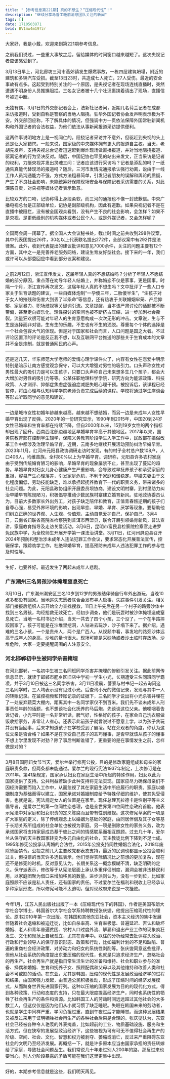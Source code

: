 ```yaml
---
title: "【参考信息第221期】真的不想生？“压缩现代性”！"
description: "继续分享马督工睡前消息团队关注的新闻"
tags: []
date: 1710503871
bvid: BV1mw4m197zr
---
```

大家好，我是小戴，欢迎来到第221期参考信息。


之前我们说过，一些重大事故之后，留给媒体的时间窗口越来越短了。这次央视记者应该感受到了。


3月13日早上，河北廊坊三河市燕郊镇发生爆燃事故，一栋四层建筑坍塌，附近的建筑和多辆汽车受损。截至13日23时，共造成七人死亡，27人受伤。最近的安全事故有点多。这起受到特别关注的一个原因，是央视记者在现场连线直播时，突然遭遇不明身份人员推搡阻拦。三名女记者被十几个壮汉裹挟着请出了现场，直播信号被迫中断。


无独有偶，3月1日的外交部记者会上，法新社记者问，近期几名荷兰记者在成都采访报道时，受到自称是警察的当地人阻挠。驻华外国记者协会发声明表示极为不安。外交部回应称，不了解具体的情况，但强调中方一贯依法保障外国常驻新闻机构和外国记者的合法权益，为他们依法从事新闻报道采访提供便利。


这两件事说明地方上是一视同仁的。阻挠记者采访并不意外，但驱赶到央视的头上还是让大家错愕。一般来说，国家级的中央媒体拥有更大的报道自主权。当天，老胡先发声，支持央视总台记者迅速赶到爆炸现场做直播报道，并对当地阻挠报道、驱离记者的行为坚决反对。随后，中国记协也罕见的站出来发文，正当采访是记者的权利，力挺央视并发出灵魂三问：记者应该进行采访吗？记者是添乱的吗？一纸通告真能代替现场的报道吗？随后，三河市发情况通报承认强行劝离，说由于一线工作人员沟通能力不强，方式方法粗暴简单，引发记者朋友的误解和舆论的质疑，产生了不良社会影响，未能统筹好保障现场安全与保障记者采访需要的关系，对此深感自责，对央视等媒体记者表示歉意。


比较双方的口吻，记协称得上身段柔软，而三河的通报也不像一封致歉信。中央广播电视总台是正部级单位，记协是副部级机构，因此有道歉。如果央视记者不是在直播中被阻拦，没有被全国观众看到，没有产生不良的社会影响，会怎样？如果不是央视，是更低级别的机构媒体或者公民个人，或是外媒记者，又会怎样呢？

---

全国两会周一闭幕了。据全国人大会议秘书处，截止时间之前共收到298件议案，其中代表团提出26件，30名以上代表联名提出272件，全部议案中有292件是法律案。此外，收到代表提出的建议批评和意见7000余件，关注的问题主要有12个方面，其中之一是完善养老服务网络，建设生育友好型社会。接下来的一年，我们或许可以从部委回应中看到部分议案和建议。

---

之前2月12日，浙江宣传发文，这届年轻人真的不想结婚吗？分析了年轻人不愿结婚的部分原因，重点落在劝导年轻人结婚上，并称婚恋不仅是家事，更是国事。时隔一个月，浙江宣传再次发文，这届年轻人真的不想生吗？文中批评了一些人口专家关于生育话题的建议，一些自媒体炮制“一孕傻三年，二胎傻半生”，“生孩子对于女人的摧残和伤害大到丢了半条命”等信息，还有热衷于关联婚姻牢笼、产后抑郁、家庭暴力、职场歧视等关键词引流。文章提醒，当本该严肃讨论的话题被不断带偏，甚至走向娱乐化，理性探讨的空间也被不断挤占压缩，进一步加剧社会撕裂。流量狂欢很可能对年轻人的生育意愿构成一次次无形的冲击。文章说，生与不生是选择而非对错，生有生的乐趣，不生也有不生的洒脱。尊重每个个体的选择是一个社会包容大气的体现。但是对于国家和社会而言，人口问题是国之大者。不过评论区置顶的评论是反正我不想，以及互联网平台推送的那些关于生育成本的文章并不全是炮制，就是普通网民的心声。

---

还是这几天，华东师范大学老师的爱情心理学课件火了，内容有女性在恋爱中明示特别是暗示让南方感觉观念保守，可以大大增强对男性的吸引力。口头声称女性对男性最大的吸引力是可以生孩子，只要口头声称自己未来想多生几个孩子，都会大大增加对男性的吸引力等等。公某任职地理科学学院，研究方向为能源政策、科技政策、人才测评、抑郁症焦虑症强迫症减肥失眠心理干预。被投诉后，该课程已经暂停，将由心理与认知科学学院老师负责完成后续的课程。学校将通过学生座谈会等形式听取同学的意见和建议。

---

一边是城市女性初婚年龄越来越高，越来越不想结婚，而另一边是未成年人女性早婚早育出现了反弹。2020年的一份研究显示，1990年到2015年，中国20到24岁女性已婚率和生育率都在持续下降，但自2000年以来，15到19岁女性的两个指标却出现了回升。西南西北部边疆地区早婚早育率高于其他地区。2017年以来，国务院教育部在控制学生辍学，保障义务教育阶段学生入学工作中，民政部在婚俗改革工作中都涉及治理早婚早育。近期，云南多地继续开展活动预防纠治早婚早育。2023年11月，红河州元阳县政协调研走访时发现，有的村子全村总户数108户，人口406人，均维苗族。全村80%以上为早婚早育。调研称，元阳县许多农村家庭由于受到传统婚育陋习的影响，早婚早育的现象屡禁不止，甚至出现了蔓延的趋势。早婚早育对妇女儿身心健康产生严重影响，会导致过早抚养孩子和承受家庭的重担，容易产生心理落差，引发家庭危机，不利于家庭和谐稳定。早婚夫妻由于文化程度偏低，劳动技能缺乏，难以承担起抚养教育下一代的职责义务，带来诸多的社会问题。为此，元阳县政协组织开展委员坝协商，建设文明村寨，到村里助力纠治早婚早育陈规陋习，积极倡导推动少数民族村寨建立婚育新风。驻地政协委员认为，目前大多数家长外出务工，对孩子缺乏陪伴和教育，正值青春叛逆期的孩子们自尊心强，易受外界环境的影响，出现早恋、早婚、早育、厌学等现象。要帮助他们树立正确的世界观、人生观、价值观，主动自觉爱护自己，保护自己。3月4日，云南省妇联省高院省检察院到普洱市西盟县，联合开展引领婚育新风，普法宣讲，家庭教育指导及走访关爱活动。3月6日，昆明市富民县检察院检察官走进罗免民族中学，为全校师生开展开学第一课法治讲堂。3月11日，红河州屏边县召开2024年预防和整治涉未成年人违法犯罪工作会议，要求常态化开展普法宣传，控辍保学，跟踪劝学工作，杜绝早婚早育，提高预防未成年人违法犯罪工作的参与性及时性等。

---

生好，也要养好。最近发生了两起未成年人悲剧。

### 广东潮州三名男孩沙体掩埋窒息死亡

3月10日，广东潮州潮安区三名10岁到12岁的男孩结伴骑自行车外出游玩，当晚10点多都没有回家。当地巡失志愿者联合会发布寻人启事，失踪事件引发关注。相关部门接报后组织人员开始全力查找搜救，11日上午先后在另一个村子的路旁沙体中找到三名男孩，均经抢救无效死亡。经初步调查，他们是玩耍时被沙体掩埋造成窒息死亡。当地一名村书记介绍，当天一共去了四个小孩，三个没了，一个在半路摔跤回家了。孩子可能是在沙堆里挖洞，人钻进去玩沙，沙子塌下来了。据介绍，遇难的三名小孩，一个是贵州人，两个是广西人。从视频中看，事发地的路旁沙体远高于成年人的身高，沙堆的量也很大。现场可能是采砂场或者沙土临时存放场。沙堆危险，大家一定要提醒周围的人注意安全。

### 河北邯郸初中生被同学杀害掩埋

在河北邯郸，一名初中生被三名同班同学杀害并掩埋的惨剧引发关注。据此前网传信息显示，就读于邯郸市肥乡区旧店中学初一学生小光，长期遭受三名同班同学霸凌，并于3月10日被这三名同学杀害。3月11日凌晨，警察与村书记一起去询问这三名同学时，三人均表示没有见过小光。后查询小光的微信记录，发现与其中一人的转账记录。在监控视频和转账记录的证据下，三名同学才说出将小光杀害并埋在了一处废弃蔬菜大棚内，距离其中一名同学家仅不到百米。我们先不谈未成年人刑事责任年龄的话题，也不想谈社会化抚养的马后炮，先谈谈这位父亲。他哽咽着告诉记者，小光平时是一名非常听话，脾气好，性格好的孩子，在家会自己洗衣服做饭收拾家务，非常让人省心。还表示此前孩子就曾说过不愿意上学，以为孩子贪玩并没有当回事，后来才知道孩子在学校受到了霸凌。站在旁观者的角度，你认为这位父亲是否合格？如果不是在享受自己孩子的乖巧懂事，是否早就该从孩子的懂事不想上学里发现不对劲？除了事后判断谁错了，更重要的是在事情发生之前，怎样做是对的？

---

3月8日国际妇女节当天，爱尔兰举行修宪公投，目的是修改家庭组成和母亲的家庭职责条款，但两条都未能通过。爱尔兰的现行宪法1937年制定，上次修订是在2011年。第41条规定，国家承认妇女在家庭生活中所起的特殊作用，妇女以此为国家提供了支持。公共利益若缺少此种支持将无法实现。国家应尽力确保母亲们不因经济需要而陷入工作中，从而忽视了其在家庭生活中所应履行的职责。家庭以婚姻制度为基础而得以建立，国家承诺对婚姻制度给予特殊仔细的维护，使其免受侵害。也就是说，宪法规定女人的位置是在家里。现任总理瓦拉德卡是性别平等主义倡导者，是爱尔兰的第一位同性恋总理，也是全世界第四位同性恋政府首脑。他表示宪法中对家庭和妇女职责的定义陈腐而且带有性别歧视。这次修宪草案的一项是扩大家庭的定义，除了传统观念上以婚姻为基础的家庭，由同居伴侣及其子女等基于长期关系所组成的社会单位也被视为家庭。另一项是删除女性的家务义务，改为承诺国家将支持家庭成员基于彼此之间的情感联系而相互照顾。过去几十年，爱尔兰从保守的天主教国家转变为多元自由化的社会，天主教徒比例下降到不足七成。1995年修宪公投承认离婚的合法性，2015年公投支持同性婚姻合法化，2018年废除堕胎禁令。公投之前几大主要政党都表态支持，最近的民调也都显示公投会顺利过关，但投票的当天许多选民表示，他们觉得实际情况比之前想的更加复杂，现在还不是修宪的时机。反对意见认为，长期关系这一概念模糊不清，缺乏明确的定义。保守派表示，修改等于从宪法层面上承认多重伴侣制度，漏洞会被非法移民利用，以家庭团聚为借口来增加移民的数量。进步派则认为，没有一步到位，比如家庭照顾不应该是私人责任，还有国家的责任。不过爱尔兰在福利和税收上已经承认多种家庭形态，所以修宪可能不太迫切，但对现政府来说是一次挫败。

---

今年1月，江苏人民出版社出版了一本《压缩现代性下的韩国》，作者是美国布朗大学社会学博士，韩国首尔大学社会学系特聘教授张庆燮，他提出压缩现代性的理论。原书2010年第一次出版。在韩国和其他东亚社会，资本主义经济的集中发展伴随着社会退缩和被迫迁徙，比如自杀率高、生育率极低、普遍延迟、否认和破坏婚姻、老人和青年普遍贫困、农村人口过度外流、解雇和退出产业工作的现象疯狂发生、文化和规范上自我孤立，尤其在青年中。以往的分析经常去批评寡头政治、行政和行业领导人的保守意识形态、政策和行动，比如福利计划的不足和缺陷、普遍的重商社会经济政策、对劳动力和妇女的系统性剥削等。张庆燮同意这些批评，但他从社会系统的角度提出东亚压缩的现代性，也就是只追求经济生产，忽略社会的再生产。社会再生产就是指日常生活生计的准备和维持、社会和职业参与的准备、择偶和婚姻、生育和抚养子女、照顾配偶和父母以及其他维持和改善人类和社会不可或缺的活动。在东亚，尤其是韩国，压缩的现代性是发展政治经济学的过程和结果，由国家强力发起，由普通公民积极推动，形成了压缩时间的经济发展模式，从而跻身世界先进国家行列。这种以压缩的国家发展为目的的现代化方式，得到各种政策、行动和态度的支持，只在最大限度提高经济生产，同时也系统性的牺牲了社会再生产的条件和资源。比如韩国工人的劳动时间远远超过其他社会的大多数工人，但这仅仅是因为他们从小就习惯了缺乏睡眠。失眠在韩国未来的劳动者，也就是学生中同样严重，学习负担过重，直到午夜过后才能睡觉。而这种发展结果又被反过来用于证明牺牲社会再生产的各种社会后果是合理的。张庆燮认为，东亚社会已经被各种令人艳羡的外表掩盖，比如超前的工业、物质基础设施、服务和生活方式，但在狭窄的发展型政治经济下，这些被视为可有可无不值得社会再生产的阶级、空间、社会、文化、智慧和权力被剥夺、萎缩或消亡，反过来严重阻碍东亚社会的文明乃至经济发展。再概括一下，就是许多原本应当由国家承担的责任转嫁给了家庭，导致社会问题丛生。我们常说几十年走过别人200年的路，那反过来也要当心，别人分阶段暴露的矛盾可能在我们这里更集中出现。

---

好的，本期参考信息就是这些，我们明天再见。

